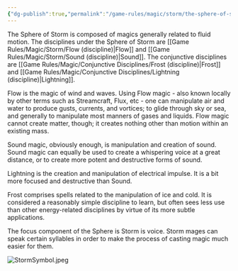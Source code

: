 ```yaml
---
{"dg-publish":true,"permalink":"/game-rules/magic/storm/the-sphere-of-storm/"}
---
```


The Sphere of Storm is composed of magics generally related to fluid motion. The disciplines under the Sphere of Storm are [[Game Rules/Magic/Storm/Flow (discipline)\|Flow]] and [[Game Rules/Magic/Storm/Sound (discipline)\|Sound]]. The conjunctive disciplines are [[Game Rules/Magic/Conjunctive Disciplines/Frost (discipline)\|Frost]] and [[Game Rules/Magic/Conjunctive Disciplines/Lightning (discipline)\|Lightning]]. 

Flow is the magic of wind and waves. Using Flow magic - also known locally by other terms such as Streamcraft, Flux, etc - one can manipulate air and water to produce gusts, currents, and vortices; to glide through sky or sea, and generally to manipulate most manners of gases and liquids. Flow magic cannot create matter, though; it creates nothing other than motion within an existing mass. 

Sound magic, obviously enough, is manipulation and creation of sound. Sound magic can equally be used to create a whispering voice at a great distance, or to create more potent and destructive forms of sound. 

Lightning is the creation and manipulation of electrical impulse. It is a bit more focused and destructive than Sound. 

Frost comprises spells related to the manipulation of ice and cold. It is considered a reasonably simple discipline to learn, but often sees less use than other energy-related disciplines by virtue of its more subtle applications. 

The focus component of the Sphere is Storm is voice. Storm mages can speak certain syllables in order to make the process of casting magic much easier for them.

![StormSymbol.jpeg](/img/user/Images/StormSymbol.jpeg)